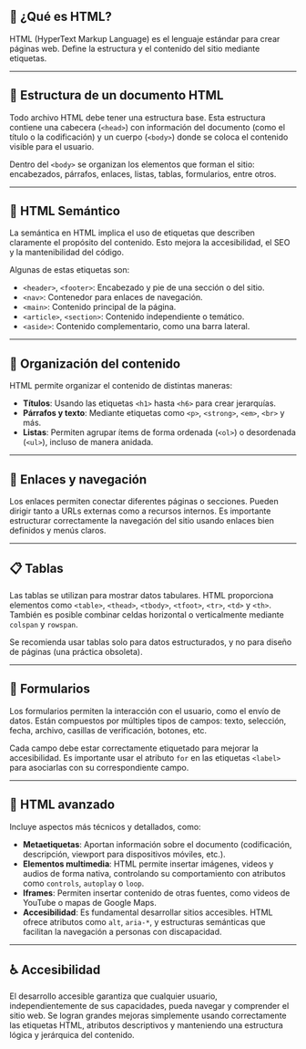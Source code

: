 
## 📌 ¿Qué es HTML?

HTML (HyperText Markup Language) es el lenguaje estándar para crear páginas web. Define la estructura y el contenido del sitio mediante etiquetas.

---

## 🧱 Estructura de un documento HTML

Todo archivo HTML debe tener una estructura base. Esta estructura contiene una cabecera (`<head>`) con información del documento (como el título o la codificación) y un cuerpo (`<body>`) donde se coloca el contenido visible para el usuario.

Dentro del `<body>` se organizan los elementos que forman el sitio: encabezados, párrafos, enlaces, listas, tablas, formularios, entre otros.

---

## 🧠 HTML Semántico

La semántica en HTML implica el uso de etiquetas que describen claramente el propósito del contenido. Esto mejora la accesibilidad, el SEO y la mantenibilidad del código.

Algunas de estas etiquetas son:
- `<header>`, `<footer>`: Encabezado y pie de una sección o del sitio.
- `<nav>`: Contenedor para enlaces de navegación.
- `<main>`: Contenido principal de la página.
- `<article>`, `<section>`: Contenido independiente o temático.
- `<aside>`: Contenido complementario, como una barra lateral.

---

## 📝 Organización del contenido

HTML permite organizar el contenido de distintas maneras:

- **Títulos**: Usando las etiquetas `<h1>` hasta `<h6>` para crear jerarquías.
- **Párrafos y texto**: Mediante etiquetas como `<p>`, `<strong>`, `<em>`, `<br>` y más.
- **Listas**: Permiten agrupar ítems de forma ordenada (`<ol>`) o desordenada (`<ul>`), incluso de manera anidada.

---

## 🔗 Enlaces y navegación

Los enlaces permiten conectar diferentes páginas o secciones. Pueden dirigir tanto a URLs externas como a recursos internos. Es importante estructurar correctamente la navegación del sitio usando enlaces bien definidos y menús claros.

---

## 📋 Tablas

Las tablas se utilizan para mostrar datos tabulares. HTML proporciona elementos como `<table>`, `<thead>`, `<tbody>`, `<tfoot>`, `<tr>`, `<td>` y `<th>`. También es posible combinar celdas horizontal o verticalmente mediante `colspan` y `rowspan`.

Se recomienda usar tablas solo para datos estructurados, y no para diseño de páginas (una práctica obsoleta).

---

## 📨 Formularios

Los formularios permiten la interacción con el usuario, como el envío de datos. Están compuestos por múltiples tipos de campos: texto, selección, fecha, archivo, casillas de verificación, botones, etc.

Cada campo debe estar correctamente etiquetado para mejorar la accesibilidad. Es importante usar el atributo `for` en las etiquetas `<label>` para asociarlas con su correspondiente campo.

---

## 🧠 HTML avanzado

Incluye aspectos más técnicos y detallados, como:

- **Metaetiquetas**: Aportan información sobre el documento (codificación, descripción, viewport para dispositivos móviles, etc.).
- **Elementos multimedia**: HTML permite insertar imágenes, videos y audios de forma nativa, controlando su comportamiento con atributos como `controls`, `autoplay` o `loop`.
- **Iframes**: Permiten insertar contenido de otras fuentes, como videos de YouTube o mapas de Google Maps.
- **Accesibilidad**: Es fundamental desarrollar sitios accesibles. HTML ofrece atributos como `alt`, `aria-*`, y estructuras semánticas que facilitan la navegación a personas con discapacidad.

---

## ♿ Accesibilidad

El desarrollo accesible garantiza que cualquier usuario, independientemente de sus capacidades, pueda navegar y comprender el sitio web. Se logran grandes mejoras simplemente usando correctamente las etiquetas HTML, atributos descriptivos y manteniendo una estructura lógica y jerárquica del contenido.



